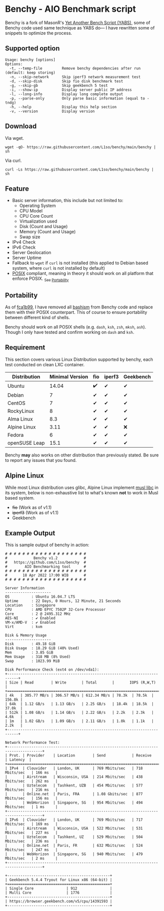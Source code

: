 # Benchy - AIO Benchmark script

Benchy is a fork of MasonR's [Yet Another Bench Script (YABS)](https://github.com/masonr/yet-another-bench-script), some of Benchy code used same technique as YABS do— I have rewritten some of snippets to optimize the process.

## Supported option
	Usage: benchy [options]
	Options:
	  -t, --temp-file         Remove benchy dependencies after run (default: keep storing)
	  -n, --skip-network      Skip iperf3 network measurement test
	  -d, --skip-disk         Skip fio disk benchmark test
	  -g, --skip-gb           Skip geekbench 5 test
	  -i, --show-ip           Display server public IP address
	  -l, --long-info         Display long complete output
	  -p, --parse-only        Only parse basic information (equal to -tndg)
	  -h, --help              Display this help section
	  -v, --version           Display version

## Download
Via wget.

	wget -qO- https://raw.githubusercontent.com/L1so/benchy/main/benchy | sh
Via curl.

	curl -Ls https://raw.githubusercontent.com/L1so/benchy/main/benchy | sh
## Feature
* Basic server information, this include but not limited to:
	* Operating System
	* CPU Model
	* CPU Core Count
	* Virtualization used
	* Disk (Count and Usage)
	* Memory (Count and Usage)
	* Swap size
* IPv4 Check
* IPv6 Check
* Server Geolocation
* Server Uptime
* Fallback to `wget` if `curl` is not installed (this applied to Debian based system, where `curl` is not installed by default)
* [POSIX](https://pubs.opengroup.org/onlinepubs/9699919799.2018edition/) compliant, meaning in theory it should work on all platform that enforce POSIX. <sub>See [Portability](https://github.com/L1so/benchy#portability)</sub>

## Portability
As of [fca1b99](https://github.com/L1so/benchy/commit/fca1b99b8fabeb563a8e6a628b82b4634e03b0f8), I have removed all [bashism](https://mywiki.wooledge.org/Bashism) from Benchy code and replace them with their POSIX counterpart. This of course to ensure portability between different kind of shells.

Benchy should work on all POSIX shells (e.g. `dash`, `ksh`, `zsh`, `mksh`, `ash`). Though I only have tested and confirm working on `dash` and `ksh`.

## Requirement
This section covers various Linux Distribution supported by benchy, each test conducted on clean LXC container.

| Distribution | Minimal Version |fio|iperf3|Geekbench|
| --- | --- |---|---|---|
| Ubuntu | 14.04 |✔️|✔|✔|
|Debian|7|✔|✔|✔|
| CentOS | 7 |✔|✔|✔|
| RockyLinux |8 |✔|✔|✔|
|Alma Linux|8.3|✔|✔|✔|
|Alpine Linux |3.11|✔|✔|❌|
|Fedora|6|✔|✔|✔|
|openSUSE Leap|15.1|✔|✔|✔|

Benchy **may** also works on other distribution than previously stated. Be sure to report any issues that you found.

## Alpine Linux
While most Linux distribution uses glibc, Alpine Linux implement [musl libc](https://musl.libc.org/) in its system, below is non-exhaustive list to what's known **not** to work in Musl based system.

- ~~fio~~ (Work as of v1.1)
- ~~iperf3~~ (Work as of v1.1)
- Geekbench
## Example Output

This is sample output of benchy in action:
```
# # # # # # # # # # # # # # # # # # #
#            Benchy v1.2            #
#   https://github.com/L1so/benchy  #
#        AIO Benchmarking tool      #
# # # # # # # # # # # # # # # # # # #
#       18 Apr 2022 17:00 WIB       #
# # # # # # # # # # # # # # # # # # #

Server Information
---------------------
OS          : Ubuntu 16.04.7 LTS
Uptime      : 22 Days, 0 Hours, 12 Minute, 21 Seconds 
Location    : Singapore 
CPU         : AMD EPYC 7502P 32-Core Processor
Core        : 2 @ 2495.312 MHz
AES-NI      : ✔ Enabled
VM-x/AMD-V  : ✔ Enabled
Virt        : kvm       

Disk & Memory Usage
---------------------
Disk        : 49.18 GiB 
Disk Usage  : 18.29 GiB (40% Used)
Mem         : 3.85 GiB  
Mem Usage   : 318 MB (8% Used)
Swap        : 1023.99 MiB

Disk Performance Check (ext4 on /dev/vda1):
+---------------------------------------------------------------------------+
| Size | Read        | Write       | Total       |       IOPS (R,W,T)       |
+===========================================================================+
| 4k   | 305.77 MB/s | 306.57 MB/s | 612.34 MB/s | 78.3k  | 78.5k  | 156.8k |
| 64k  | 1.12 GB/s   | 1.13 GB/s   | 2.25 GB/s   | 18.4k  | 18.5k  | 37.0k  |
| 512k | 1.08 GB/s   | 1.14 GB/s   | 2.22 GB/s   | 2.2k   | 2.3k   | 4.6k   |
| 1m   | 1.02 GB/s   | 1.09 GB/s   | 2.11 GB/s   | 1.0k   | 1.1k   | 2.2k   |
+---------------------------------------------------------------------------+

Network Performance Test:
+--------------------------------------------------------------------------------------+
| Prot. | Provider    | Location        | Send            | Receive         | Latency  |
+======================================================================================+
| IPv4  | Clouvider   | London, UK      | 769 Mbits/sec   | 718 Mbits/sec   | 166 ms   |
|       | Airstream   | Wisconsin, USA  | 214 Mbits/sec   | 438 Mbits/sec   | 262 ms   |
|       | Uztelecom   | Tashkent, UZB   | 454 Mbits/sec   | 577 Mbits/sec   | 216 ms   |
|       | Online.net  | Paris, FRA      | 1.08 Gbits/sec  | 877 Mbits/sec   | 156 ms   |
|       | WebHorizon  | Singapore, SG   | 954 Mbits/sec   | 494 Mbits/sec   | 1 ms     |
+--------------------------------------------------------------------------------------+
| IPv6  | Clouvider   | London, UK      | 769 Mbits/sec   | 717 Mbits/sec   | 169 ms   |
|       | Airstream   | Wisconsin, USA  | 522 Mbits/sec   | 531 Mbits/sec   | 227 ms   |
|       | Uztelecom   | Tashkent, UZ    | 529 Mbits/sec   | 504 Mbits/sec   | 236 ms   |
|       | Online.net  | Paris, FR       | 632 Mbits/sec   | 524 Mbits/sec   | 247 ms   |
|       | WebHorizon  | Singapore, SG   | 940 Mbits/sec   | 479 Mbits/sec   | 2 ms     |
+--------------------------------------------------------------------------------------+

+-----------------------------------------------+
| Geekbench 5.4.4 Tryout for Linux x86 (64-bit) |
+===============================================+
| Single Core               | 912               |
| Multi Core                | 1776              |
+-----------------------------------------------+
| https://browser.geekbench.com/v5/cpu/14391593 |
+-----------------------------------------------+

```

